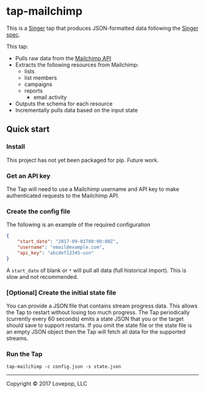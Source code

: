 # tap-mailchimp

This is a [Singer](https://singer.io) tap that produces JSON-formatted data
following
the
[Singer spec](https://github.com/singer-io/getting-started/blob/master/SPEC.md).

This tap:
- Pulls raw data from
  the
  [Mailchimp API](http://developer.mailchimp.com/documentation/mailchimp/reference/overview/)
- Extracts the following resources from Mailchimp:
  - lists
  - list members
  - campaigns
  - reports
    - email activity
- Outputs the schema for each resource
- Incrementally pulls data based on the input state

## Quick start

### Install

This project has not yet been packaged for pip. Future work.

### Get an API key

The Tap will need to use a Mailchimp username and API key to make authenticated
requests to the Mailchimp API.

### Create the config file

The following is an example of the required configuration

```json
{
    "start_date": "2017-09-01T00:00:00Z",
    "username": "email@example.com",
    "api_key": "abcdef12345-usn"
}
```

A `start_date` of blank or `*` will pull all data (full historical import). This
is slow and not recommended.

### [Optional] Create the initial state file

You can provide a JSON file that contains stream progress data. This allows the
Tap to restart without losing too much progress. The Tap periodically (currently
every 60 seconds) emits a state JSON that you or the target should save to
support restarts. If you omit the state file or the state file is an empty JSON
object then the Tap will fetch all data for the supported streams.

### Run the Tap

`tap-mailchimp -c config.json -s state.json`

---

Copyright &copy; 2017 Lovepop, LLC
